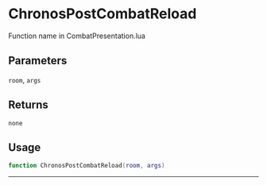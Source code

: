 # ChronosPostCombatReload
Function name in CombatPresentation.lua
## Parameters
`room`, `args`
## Returns
`none`
## Usage
```lua
function ChronosPostCombatReload(room, args)
```
---
